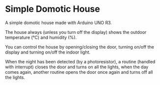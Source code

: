 # Simple Domotic House
A simple domotic house made with Arduino UNO R3.

The house always (unless you turn off the display) shows the outdoor temperature (°C) and humidity (%).

You can control the house by opening/closing the door, turning on/off the display and turning on/off the indoor light.

When the night has been detected (by a photoresistor), a routine (handled with interrupt) closes the door and turns on all the lights, when the day comes again, another routine opens the door once again and turns 
off all the lights.
